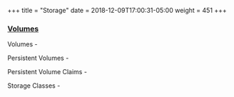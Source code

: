 +++
title = "Storage"
date = 2018-12-09T17:00:31-05:00
weight = 451
+++

### [Volumes](https://kubernetes.io/docs/concepts/storage/persistent-volumes/)

Volumes - 

Persistent Volumes - 

Persistent Volume Claims - 

Storage Classes - 

